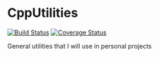 # CppUtilities
[![Build Status](https://travis-ci.org/piponazo/CppUtilities.svg?branch=master)](https://travis-ci.org/piponazo/CppUtilities) [![Coverage Status](https://coveralls.io/repos/piponazo/CppUtilities/badge.svg)](https://coveralls.io/r/piponazo/CppUtilities)



General utilities that I will use in personal projects
